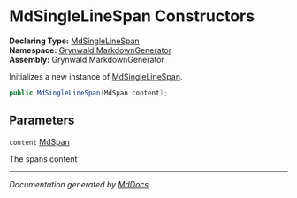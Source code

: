 ﻿<!--  
  <auto-generated>   
    The contents of this file were generated by a tool.  
    Changes to this file may be list if the file is regenerated  
  </auto-generated>   
-->

# MdSingleLineSpan Constructors

**Declaring Type:** [MdSingleLineSpan](../index.md)  
**Namespace:** [Grynwald.MarkdownGenerator](../../index.md)  
**Assembly:** Grynwald.MarkdownGenerator

Initializes a new instance of [MdSingleLineSpan](../index.md).

```csharp
public MdSingleLineSpan(MdSpan content);
```

## Parameters

`content`  [MdSpan](../../MdSpan/index.md)

The spans content

___

*Documentation generated by [MdDocs](https://github.com/ap0llo/mddocs)*
